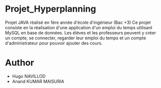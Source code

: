 # Projet_Hyperplanning
Projet JAVA réalisé en 1ère année d'école d'ingénieur (Bac +3)
Ce projet consiste en la réalisation d'une application d'un emploi du temps utilisant MySQL en base de données.
Les élèves et les professeurs peuvent y créer un compte, se connecter, regarder leur emploi du temps et un compte d'administrateur pour pouvoir ajouter des cours.

# Author
- Hugo NAVILLOD
- Anand KUMAR MAISURIA
